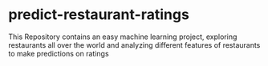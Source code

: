 # predict-restaurant-ratings
This Repository contains an easy machine learning project, exploring restaurants all over the world and analyzing different features of restaurants to make predictions on ratings
